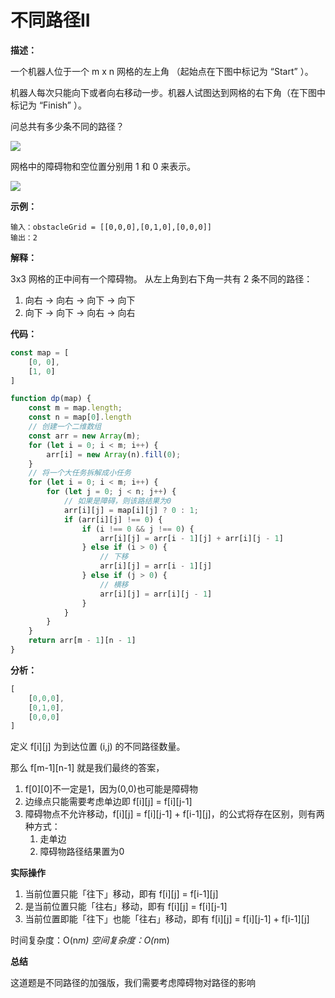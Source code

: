 # 不同路径II

**描述：**

一个机器人位于一个 m x n 网格的左上角 （起始点在下图中标记为 “Start” ）。

机器人每次只能向下或者向右移动一步。机器人试图达到网格的右下角（在下图中标记为 “Finish” ）。

问总共有多少条不同的路径？

<img src="https://assets.leetcode.com/uploads/2018/10/22/robot_maze.png" />

网格中的障碍物和空位置分别用 1 和 0 来表示。

<img src="https://assets.leetcode.com/uploads/2020/11/04/robot1.jpg" />

**示例：**

```
输入：obstacleGrid = [[0,0,0],[0,1,0],[0,0,0]]
输出：2
```

**解释：**

3x3 网格的正中间有一个障碍物。
从左上角到右下角一共有 2 条不同的路径：
1. 向右 -> 向右 -> 向下 -> 向下
2. 向下 -> 向下 -> 向右 -> 向右

**代码：**

```js
const map = [
    [0, 0],
    [1, 0]
]

function dp(map) {
    const m = map.length;
    const n = map[0].length
    // 创建一个二维数组
    const arr = new Array(m);
    for (let i = 0; i < m; i++) {
        arr[i] = new Array(n).fill(0);
    }
    // 将一个大任务拆解成小任务
    for (let i = 0; i < m; i++) {
        for (let j = 0; j < n; j++) {
            // 如果是障碍，则该路结果为0
            arr[i][j] = map[i][j] ? 0 : 1;
            if (arr[i][j] !== 0) {
                if (i !== 0 && j !== 0) {
                    arr[i][j] = arr[i - 1][j] + arr[i][j - 1]
                } else if (i > 0) {
                    // 下移
                    arr[i][j] = arr[i - 1][j]
                } else if (j > 0) {
                    // 横移
                    arr[i][j] = arr[i][j - 1]
                }
            }
        }
    }
    return arr[m - 1][n - 1]
}
```

**分析：**


```js
[
    [0,0,0],
    [0,1,0],
    [0,0,0]
]
```

定义 f[i][j] 为到达位置 (i,j) 的不同路径数量。

那么 f[m-1][n-1] 就是我们最终的答案，

1. f[0][0]不一定是1，因为(0,0)也可能是障碍物
2. 边缘点只能需要考虑单边即 f[i][j] = f[i][j-1] 
3. 障碍物点不允许移动，f[i][j] = f[i][j-1] + f[i-1][j]，的公式将存在区别，则有两种方式：
   1. 走单边
   2. 障碍物路径结果置为0

**实际操作**

1. 当前位置只能「往下」移动，即有 f[i][j] = f[i-1][j]
2. 是当前位置只能「往右」移动，即有 f[i][j] = f[i][j-1]
3. 当前位置即能「往下」也能「往右」移动，即有 f[i][j] = f[i][j-1] + f[i-1][j]

时间复杂度：O(n*m)
空间复杂度：O(n*m)

**总结**

这道题是不同路径的加强版，我们需要考虑障碍物对路径的影响

